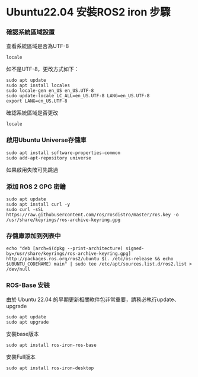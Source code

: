 # Ubuntu22.04 安裝ROS2 iron 步驟
### 確認系統區域設置

查看系統區域是否為UTF-8
```
locale
```
如不是UTF-8，更改方式如下：
```
sudo apt update
sudo apt install locales
sudo locale-gen en_US en_US.UTF-8
sudo update-locale LC_ALL=en_US.UTF-8 LANG=en_US.UTF-8
export LANG=en_US.UTF-8
```
確認系統區域是否更改
```
locale
```
### 啟用Ubuntu Universe存儲庫
```
sudo apt install software-properties-common
sudo add-apt-repository universe
```
如果啟用失敗可先跳過

### 添加 ROS 2 GPG 密鑰
```
sudo apt update 
sudo apt install curl -y
sudo curl -sSL https://raw.githubusercontent.com/ros/rosdistro/master/ros.key -o /usr/share/keyrings/ros-archive-keyring.gpg
```
### 存儲庫添加到列表中
```
echo "deb [arch=$(dpkg --print-architecture) signed-by=/usr/share/keyrings/ros-archive-keyring.gpg] http://packages.ros.org/ros2/ubuntu $(. /etc/os-release && echo $UBUNTU_CODENAME) main" | sudo tee /etc/apt/sources.list.d/ros2.list > /dev/null
```
### ROS-Base 安裝

由於 Ubuntu 22.04 的早期更新相關軟件包非常重要，請務必執行update、upgrade
```
sudo apt update
sudo apt upgrade
```
安裝base版本
```
sudo apt install ros-iron-ros-base
```
安裝Full版本
```
sudo apt install ros-iron-desktop
```
